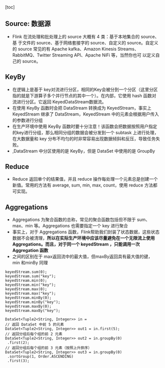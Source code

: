 [toc]
## Source: 数据源
- Flink 在流处理和批处理上的 source ⼤概有 4 类：基于本地集合的 source、基
于⽂件的 source、基于⽹络套接字的 source、⾃定义的 source。⾃定义的 source 常⻅的有 Apache
kafka、Amazon Kinesis Streams、RabbitMQ、Twitter Streaming API、Apache NiFi 等，当然你也可
以定义⾃⼰的 source。

## KeyBy 
- 在逻辑上是基于 key对流进⾏分区，相同的Key会被分到⼀个分区（这⾥分区指的就是下游算⼦多个并⾏节点的其中⼀个）。在内部，它使⽤ hash 函数对流进⾏分区。它返回 KeyedDataStream数据流。
- 在使用 KeyBy 函数时会把 DataStream 转换成为 KeyedStream，事实上 KeyedStream 继承了 DataStream，KeyedStream 中的元素会根据用户传入的参数进行分组
- 在生产环境中使用 KeyBy 函数时要十分注意！该函数会把数据按照用户指定的key进行分组，那么相同分组的数据会被分发到一个 subtask 上进行处理，在大数据量和 key 分布不均匀的时非常容易出现数据倾斜和反压，导致任务失败。
- ,DataStream 中分区使⽤的是 KeyBy，但是 DataSet 中使⽤的是 GroupBy




## Reduce
- Reduce 返回单个的结果值，并且 reduce 操作每处理一个元素总是创建一个新值。常用的方法有 average, sum, min, max, count，使用 reduce 方法都可实现。

## Aggregations
- Aggregations 为聚合函数的总称，常见的聚合函数包括但不限于 sum、max、min 等。Aggregations 也需要指定一个 key 进行聚合
- 事实上，对于 Aggregations 函数，Flink帮助我们封装了状态数据，这些状态数据不会被清理，**所以在实际生产环境中应该尽量避免在一个无限流上使用 Aggregations。而且，对于同一个 keyedStream ，只能调用一次 Aggregation 函数**
- 之间的区别在于 max返回流中的最⼤值，但maxBy返回具有最⼤值的键， min 和minBy 同理

```
keyedStream.sum(0);
keyedStream.sum("key");
keyedStream.min(0);
keyedStream.min("key");
keyedStream.max(0);
keyedStream.max("key");
keyedStream.minBy(0);
keyedStream.minBy("key");
keyedStream.maxBy(0);
keyedStream.maxBy("key");
```

```
DataSet<Tuple2<String, Integer>> in =
// 返回 DataSet 中前 5 的元素
DataSet<Tuple2<String, Integer>> out1 = in.first(5);
// 返回分组后每个组的前 2 元素
DataSet<Tuple2<String, Integer>> out2 = in.groupBy(0)
 .first(2);
// 返回分组后每个组的前 3 元素（按照上升排序）
DataSet<Tuple2<String, Integer>> out3 = in.groupBy(0)
 .sortGroup(1, Order.ASCENDING)
 .first(3);
```